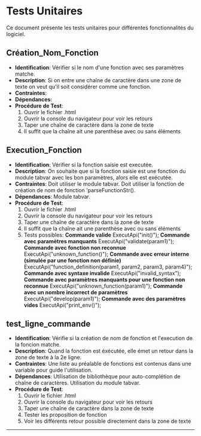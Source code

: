 # Tests Unitaires

Ce document présente les tests unitaires pour différentes fonctionnalités du logiciel. 

## Création_Nom_Fonction

- **Identification**: Vérifier si le nom d'une fonction avec ses paramètres matche. 
- **Description**: Si on entre une chaîne de caractère dans une zone de texte on veut qu'il soit considérer comme une fonction. 
- **Contraintes**: 
- **Dépendances**:  
- **Procédure de Test**:
  1. Ouvrir le fichier .html 
  2. Ouvrir la console du navigateur pour voir les retours
  3. Taper une chaîne de caractère dans la zone de texte
  4. Il suffit que la chaîne ait une parenthèse avec ou sans éléments 

## Execution_Fonction

- **Identification**: Vérifier si la fonction saisie est executée. 
- **Description**: On souhaite que si la fonction saisie est une fonction du module tabvar avec les bon paramètres, alors elle est exécutée. 
- **Contraintes**: Doit utiliser le module tabvar. Doit utiliser la fonction de création de nom de fonction 'parseFunctionStr(). 
- **Dépendances**: Module tabvar.  
- **Procédure de Test**:
  1. Ouvrir le fichier .html 
  2. Ouvrir la console du navigateur pour voir les retours
  3. Taper une chaîne de caractère dans la zone de texte
  4. Il suffit que la chaîne ait une parenthèse avec ou sans éléments 
  5. Tests possibles:
     **Commande valide**
	ExecutApi("init()");
     **Commande avec paramètres manquants**
	ExecutApi("validate(param1)");
     **Commande avec fonction non reconnue**
	ExecutApi("unknown_function()");
     **Commande avec erreur interne (simulée par une fonction non définie)**
	ExecutApi("function_definition(param1, param2, param3, param4)");
     **Commande avec syntaxe invalide**
	ExecutApi("invalid_syntax");
     **Commande avec paramètres manquants pour une fonction non reconnue**
	ExecutApi("unknown_function(param1)");
     **Commande avec un nombre incorrect de paramètres**
	ExecutApi("develop(param1)");
     **Commande avec des paramètres vides**
	ExecutApi("print_env()");	

## test_ligne_commande

- **Identification**: Vérifie si la création de nom de fonction et l'execution de la foncion matche.
- **Description**: Quand la fonction est éxécutée, elle émet un retour dans la zone de texte à la 2e ligne. 
- **Contraintes**: Une liste au préalable de fonctions est contenus dans une variable pour guide l'utilisation. 
- **Dépendances**: Utilisation de bibliothèque pour auto-complétion de chaîne de caractères. Utilisation du module tabvar.
- **Procédure de Test**:
  1. Ouvrir le fichier .html 
  2. Ouvrir la console du navigateur pour voir les retours
  3. Taper une chaîne de caractère dans la zone de texte
  4. Tester les proposition de fonction
  5. Voir les différents retour possible directement dans la zone de texte

---
